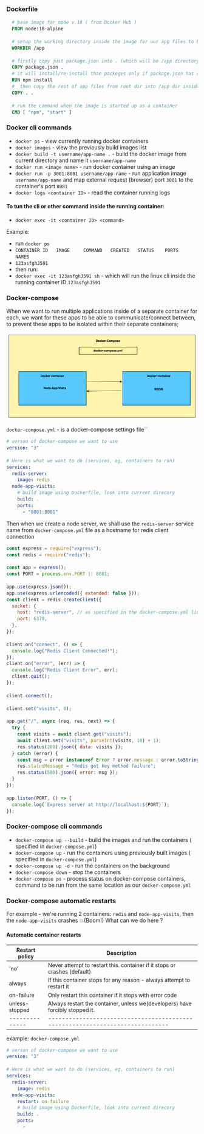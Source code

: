 ### Dockerfile

```dockerfile
  # base image for node v.18 ( from Docker Hub )
  FROM node:18-alpine

  # setup the working directory inside the image for our app files to be pasted in
  WORKDIR /app

  # firstly copy just package.json into . (which will be /app directory inside the image fs)
  COPY package.json .
  # it will install/re-install thae packeges only if package.json has changed
  RUN npm install
  #  then copy the rest of app files from root dir into /app dir inside the image fs
  COPY . .

  # run the command when the image is started up as a container
  CMD [ "npm", "start" ]
```

### Docker cli commands

- `docker ps` - view currently running docker containers
- `docker images` - view the previously build images list
- `docker build -t username/app-name .` - build the docker image from current directory and name it `username/app-name`
- `docker run <image name>` - run docker container using an image
- `docker run -p 3001:8081 username/app-name` - run application image `username/app-name` and map external request (browser) port `3001` to the container's port `8081`
- `docker logs <container ID>` - read the container running logs

#### To tun the cli or other command inside the running container:

- `docker exec -it <container ID> <command>`

Example:

- run `docker ps`
- `CONTAINER ID   IMAGE     COMMAND   CREATED   STATUS    PORTS     NAMES`
- `123asfghJ591`
- then run:
- `docker exec -it 123asfghJ591 sh` - which will run the linux cli inside the running container ID `123asfghJ591`

### Docker-compose

When we want to run multiple applications inside of a separate container for each,
we want for these apps to be able to communicate/connect between, to prevent these apps to be isolated within their separate containers;

![Diagram](./docker-compose-diagram.png)

`docker-compose.yml` - is a docker-compose settings file``

```yml
# verson of docker-compose we want to use
version: "3"

# Here is what we want to do (services, eg, containers to run)
services:
  redis-server:
    image: redis
  node-app-visits:
    # build image using Dockerfile, look into current direcory
    build: .
    ports:
      - "8081:8081"
```

Then when we create a node server, we shall use the `redis-server` service name from `docker-compose.yml` file
as a hostname for redis client connection

```js
const express = require("express");
const redis = require("redis");

const app = express();
const PORT = process.env.PORT || 8081;

app.use(express.json());
app.use(express.urlencoded({ extended: false }));
const client = redis.createClient({
  socket: {
    host: "redis-server", // as specified in the docker-compose.yml line:6
    port: 6379,
  },
});

client.on("connect", () => {
  console.log("Redis Client Connected!");
});
client.on("error", (err) => {
  console.log("Redis Client Error", err);
  client.quit();
});

client.connect();

client.set("visits", 0);

app.get("/", async (req, res, next) => {
  try {
    const visits = await client.get("visits");
    await client.set("visits", parseInt(visits, 10) + 1);
    res.status(200).json({ data: visits });
  } catch (error) {
    const msg = error instanceof Error ? error.message : error.toString();
    res.statusMessage = "Redis get key method failure";
    res.status(500).json({ error: msg });
  }
});

app.listen(PORT, () => {
  console.log(`Express server at http://localhost:${PORT}`);
});
```

### Docker-compose cli commands

- `docker-compose up --build` - build the images and run the containers ( specified in `docker-compose.yml`)
- `docker-compose up` - run the containers using previously built images ( specified in `docker-compose.yml`)
- `docker-compose up -d` - run the containers on the background
- `docker-compose down` - stop the containers
- `docker-compose ps` - process status on docker-compose containers,
  command to be run from the same location as our `docker-compose.yml`

### Docker-compose automatic restarts

For example - we're running 2 containers: `redis` and `node-app-visits`, then the `node-app-visits` crashes 💥(Boom!)
What can we do here ?

#### Automatic container restarts

| Restart policy | Description                                                                   |
| -------------- | ----------------------------------------------------------------------------- |
| 'no'           | Never attempt to restart this. container if it stops or crashes (default)     |
| always         | If this container stops for any reason - always attempt to restart it         |
| on-failure     | Only restart this container if it stops with error code                       |
| unless-stopped | Always restart the container, unless we(developers) have forcibly stopped it. |
| -------------- | ----------------------------------------------------------------------------- |

example: `docker-compose.yml`

```yml
# verson of docker-compose we want to use
version: "3"

# Here is what we want to do (services, eg, containers to run)
services:
  redis-server:
    image: redis
  node-app-visits:
    restart: on-failure
    # build image using Dockerfile, look into current direcory
    build: .
    ports:
      -
```
